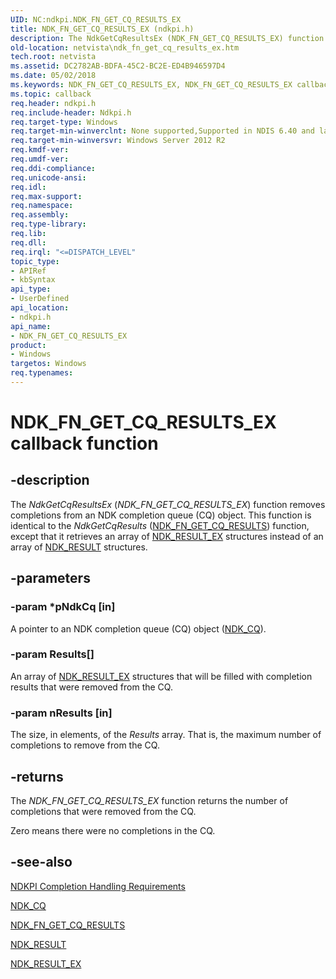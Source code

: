 ```yaml
---
UID: NC:ndkpi.NDK_FN_GET_CQ_RESULTS_EX
title: NDK_FN_GET_CQ_RESULTS_EX (ndkpi.h)
description: The NdkGetCqResultsEx (NDK_FN_GET_CQ_RESULTS_EX) function removes completions from an NDK completion queue (CQ) object.
old-location: netvista\ndk_fn_get_cq_results_ex.htm
tech.root: netvista
ms.assetid: DC2782AB-BDFA-45C2-BC2E-ED4B946597D4
ms.date: 05/02/2018
ms.keywords: NDK_FN_GET_CQ_RESULTS_EX, NDK_FN_GET_CQ_RESULTS_EX callback, NDK_FN_GET_CQ_RESULTS_EX callback function [Network Drivers Starting with Windows Vista], ndkpi/NDK_FN_GET_CQ_RESULTS_EX, netvista.ndk_fn_get_cq_results_ex
ms.topic: callback
req.header: ndkpi.h
req.include-header: Ndkpi.h
req.target-type: Windows
req.target-min-winverclnt: None supported,Supported in NDIS 6.40 and later.
req.target-min-winversvr: Windows Server 2012 R2
req.kmdf-ver: 
req.umdf-ver: 
req.ddi-compliance: 
req.unicode-ansi: 
req.idl: 
req.max-support: 
req.namespace: 
req.assembly: 
req.type-library: 
req.lib: 
req.dll: 
req.irql: "<=DISPATCH_LEVEL"
topic_type:
- APIRef
- kbSyntax
api_type:
- UserDefined
api_location:
- ndkpi.h
api_name:
- NDK_FN_GET_CQ_RESULTS_EX
product:
- Windows
targetos: Windows
req.typenames: 
---
```


# NDK_FN_GET_CQ_RESULTS_EX callback function


## -description


The <i>NdkGetCqResultsEx</i> (<i>NDK_FN_GET_CQ_RESULTS_EX</i>) function removes completions from an NDK completion queue (CQ) object. This function is identical to the <i>NdkGetCqResults</i> (<a href="https://msdn.microsoft.com/library/windows/hardware/hh439891">NDK_FN_GET_CQ_RESULTS</a>) function, except that it retrieves an array of <a href="https://msdn.microsoft.com/library/windows/hardware/dn265509">NDK_RESULT_EX</a> structures instead of an array of <a href="https://msdn.microsoft.com/library/windows/hardware/hh439935">NDK_RESULT</a> structures.


## -parameters




### -param *pNdkCq [in]

A pointer to an NDK completion queue (CQ) object  (<a href="https://msdn.microsoft.com/library/windows/hardware/hh439854">NDK_CQ</a>).


### -param Results[]

An array of <a href="https://msdn.microsoft.com/library/windows/hardware/dn265509">NDK_RESULT_EX</a> structures that will be filled with completion results that were removed from the CQ.

### -param nResults [in]

The size, in elements, of the <i>Results</i> array. That is, the maximum number of completions to remove from the CQ.


## -returns



The <i>NDK_FN_GET_CQ_RESULTS_EX</i> function returns the number of completions that were removed from the CQ. 

Zero means there were no completions in the CQ.




## -see-also




<a href="https://msdn.microsoft.com/87150E2F-64F2-4EAB-A8B3-8E77622BE36C">NDKPI Completion Handling Requirements</a>



<a href="https://msdn.microsoft.com/library/windows/hardware/hh439854">NDK_CQ</a>



<a href="https://msdn.microsoft.com/library/windows/hardware/hh439891">NDK_FN_GET_CQ_RESULTS</a>



<a href="https://msdn.microsoft.com/library/windows/hardware/hh439935">NDK_RESULT</a>



<a href="https://msdn.microsoft.com/library/windows/hardware/dn265509">NDK_RESULT_EX</a>
 

 


